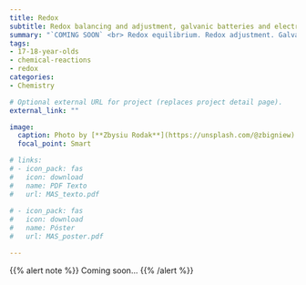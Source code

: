 ```yaml
---
title: Redox
subtitle: Redox balancing and adjustment, galvanic batteries and electrolysis
summary: "`COMING SOON` <br> Redox equilibrium. Redox adjustment. Galvanic batteries. Electrolysis."
tags:
- 17-18-year-olds
- chemical-reactions
- redox
categories:
- Chemistry

# Optional external URL for project (replaces project detail page).
external_link: ""

image:
  caption: Photo by [**Zbysiu Rodak**](https://unsplash.com/@zbigniew) on [Unsplash](https://unsplash.com)
  focal_point: Smart

# links:
# - icon_pack: fas
#   icon: download
#   name: PDF Texto
#   url: MAS_texto.pdf
  
# - icon_pack: fas
#   icon: download
#   name: Póster
#   url: MAS_poster.pdf

---
```


{{% alert note %}}
Coming soon...
{{% /alert %}}